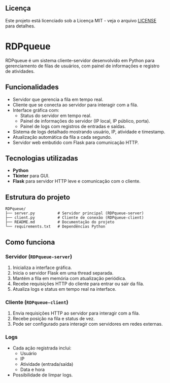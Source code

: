 ## Licença

Este projeto está licenciado sob a Licença MIT - veja o arquivo [LICENSE](./LICENSE) para detalhes.

# RDPqueue

RDPqueue é um sistema cliente-servidor desenvolvido em Python para gerenciamento de filas de usuários, com painel de informações e registro de atividades.

## Funcionalidades

- Servidor que gerencia a fila em tempo real.
- Cliente que se conecta ao servidor para interagir com a fila.
- Interface gráfica com:
  - Status do servidor em tempo real.
  - Painel de informações do servidor (IP local, IP público, porta).
  - Painel de logs com registros de entradas e saídas.
- Sistema de logs detalhado mostrando usuário, IP, atividade e timestamp.
- Atualização automática da fila a cada segundo.
- Servidor web embutido com Flask para comunicação HTTP.

## Tecnologias utilizadas

- **Python**  
- **Tkinter** para GUI.  
- **Flask** para servidor HTTP leve e comunicação com o cliente.  

## Estrutura do projeto


```text
RDPqueue/
├── server.py          # Servidor principal (RDPqueue-server)
├── client.py          # Cliente de conexão (RDPqueue-client)
├── README.md          # Documentação do projeto
└── requirements.txt   # Dependências Python
```

## Como funciona

### Servidor (`RDPqueue-server`)
1. Inicializa a interface gráfica.
2. Inicia o servidor Flask em uma thread separada.
3. Mantém a fila em memória com atualização periódica.
4. Recebe requisições HTTP do cliente para entrar ou sair da fila.
5. Atualiza logs e status em tempo real na interface.

### Cliente (`RDPqueue-client`)
1. Envia requisições HTTP ao servidor para interagir com a fila.
2. Recebe posição na fila e status de vez.
3. Pode ser configurado para interagir com servidores em redes externas.

### Logs
- Cada ação registrada inclui:
  - Usuário
  - IP
  - Atividade (entrada/saída)
  - Data e hora
- Possibilidade de limpar logs.
